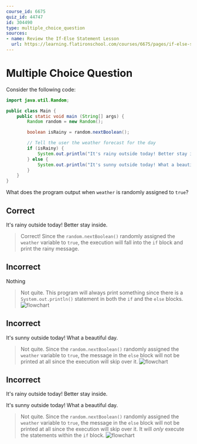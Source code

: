 ```yaml
---
course_id: 6675
quiz_id: 44747
id: 304490
type: multiple_choice_question
sources:
- name: Review the If-Else Statement Lesson
  url: https://learning.flatironschool.com/courses/6675/pages/if-else-statement?module_item_id=539035
---
```


# Multiple Choice Question

Consider the following code:

```java
import java.util.Random;

public class Main {
    public static void main (String[] args) {
        Random random = new Random();

        boolean isRainy = random.nextBoolean();

        // Tell the user the weather forecast for the day
        if (isRainy) {
            System.out.println("It's rainy outside today! Better stay inside.");
        } else {
            System.out.println("It's sunny outside today! What a beautiful day.");
        }
    }
}
```

What does the program output when `weather` is randomly assigned to `true`?

## Correct

It's rainy outside today! Better stay inside.

> Correct! Since the `random.nextBoolean()` randomly assigned the `weather`
> variable to `true`, the execution will fall into the `if` block and print the
> rainy message.

## Incorrect

Nothing

> Not quite. This program will always print something since there is a
> `System.out.println()` statement in both the `if` and the `else` blocks.
> ![flowchart](https://curriculum-content.s3.amazonaws.com/java-mod-1/conditionals-quiz/conditional-quiz-question-2.png)

## Incorrect

It's sunny outside today! What a beautiful day.

> Not quite. Since the `random.nextBoolean()` randomly assigned the `weather`
> variable to `true`, the message in the `else` block will not be printed at all
> since the execution will skip over it.
> ![flowchart](https://curriculum-content.s3.amazonaws.com/java-mod-1/conditionals-quiz/conditional-quiz-question-2.png)

## Incorrect

It's rainy outside today! Better stay inside.

It's sunny outside today! What a beautiful day.

> Not quite. Since the `random.nextBoolean()` randomly assigned the `weather`
> variable to `true`, the message in the `else` block will not be printed at all
> since the execution will skip over it. It will _only_ execute the
> statements within the `if` block.
> ![flowchart](https://curriculum-content.s3.amazonaws.com/java-mod-1/conditionals-quiz/conditional-quiz-question-2.png)
